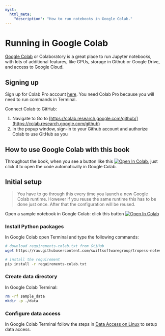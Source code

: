 ```yaml
---
myst:
  html_meta:
    "description": "How to run notebooks in Google Colab."
---
```


# Running in Google Colab

 [Google Colab](https://colab.research.google.com/) or Colaboratory is a great place to run Jupyter notebooks, with lots of additional features, like GPUs, storage in Github or Google Drive, and access to Google Cloud.

## Signing up

Sign up for Colab Pro account [here](https://colab.research.google.com/signup). You need Colab Pro because you will need to run commands in Terminal.  

Connect Colab to GitHub: 

1. Navigate to Go to [https://colab.research.google.com/github/](https://colab.research.google.com/github)
2. In the popup window, sign-in to your Github account and authorize Colab to use GitHub as you

## How to use Google Colab with this book

Throughout the book, when you see a button like this <a target="_blank" href="https://colab.research.google.com/github/swiftsoftwaregroup/tropess-notes-python/blob/main/book/quick-start-scatter-plot-methane-column.ipynb">
  <img src="https://colab.research.google.com/assets/colab-badge.svg" alt="Open In Colab"/></a>, just click it to open the code automatically in Google Colab.

## Initial setup

> You have to go through this every time you launch a new Google Colab runtime. However if you reuse the same runtime this has to be done just once. After that the configuration will be reused.

Open a sample notebook in Google Colab: click this button <a target="_blank" href="https://colab.research.google.com/github/swiftsoftwaregroup/tropess-notes-python/blob/main/book/quick-start-scatter-plot-methane-column.ipynb">
  <img src="https://colab.research.google.com/assets/colab-badge.svg" alt="Open In Colab"/></a>

### Install Python packages

In Google Colab open Terminal and type the following commands:

```bash
# download requirements-colab.txt from GtiHub 
wget https://raw.githubusercontent.com/swiftsoftwaregroup/tropess-notes-python/main/book/requirements-colab.txt

# install the requirement
pip install -r requirements-colab.txt
```

### Create data directory

In Google Colab Terminal:

```bash
rm -rf sample_data
mkdir -p ./data
```

### Configure data access

In Google Colab Terminal follow the steps in [Data Access on Linux](data-access-linux) to setup data access.
